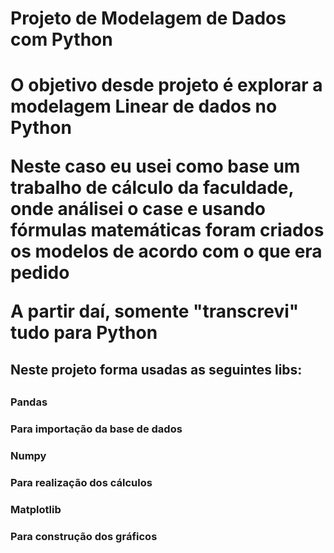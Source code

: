 <div>
    <h1>Projeto de Modelagem de Dados com Python<h1/>
    <p>O objetivo desde projeto é explorar a modelagem Linear de dados no Python<p/>
    <p>Neste caso eu usei como base um trabalho de cálculo da faculdade, onde análisei o case e usando fórmulas matemáticas foram criados os modelos de acordo com o que era pedido<p/>
    <p>A partir daí, somente "transcrevi" tudo para Python<p/>
    <h2>Neste projeto forma usadas as seguintes libs:<h2/>
      <h3>Pandas<h3/>
      <p>Para importação da base de dados<p/>
      <h3>Numpy<h3/>
      <p>Para realização dos cálculos<p/>
      <h3>Matplotlib<h3/>
      <p>Para construção dos gráficos<p/>
<div/>
